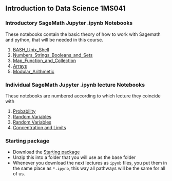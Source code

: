 ## Introduction to Data Science 1MS041

### Introductory SageMath Jupyter .ipynb Notebooks
These notebooks contain the basic theory of how to work with Sagemath and python, that will be needed in this course.

01. [BASH_Unix_Shell](A01-BASH_Unix_Shell.md)
02. [Numbers_Strings_Booleans_and_Sets](A02-Numbers_Strings_Booleans_and_Sets.md)
03. [Map_Function_and_Collection](A03-Map_Function_and_Collection.md)
04. [Arrays](A04-Arrays.md)
05. [Modular_Arithmetic](A05-Modular_Arithmetic.md)

### Individual SageMath Jupyter .ipynb lecture Notebooks

These notebooks are numbered according to which lecture they coincide with

01. [Probability](01-Probability.md)
02. [Random Variables](02-Random_Variables.md)
03. [Random Variables](03-Random_Variables.md)
04. [Concentration and Limits](04-Concentration_and_Limits.md)

### Starting package
* Download the [Starting package](Files/first_lecture_and_data.zip)
* Unzip this into a folder that you will use as the base folder
* Whenever you download the next lectures as `ipynb` files, you put them in the same place as `*.ipynb`, this way all pathways will be the same for all of us.
